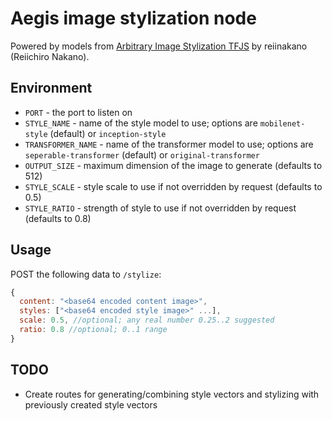 # Aegis image stylization node

Powered by models from [Arbitrary Image Stylization TFJS](https://github.com/reiinakano/arbitrary-image-stylization-tfjs) by reiinakano (Reiichiro Nakano).

## Environment
* `PORT` - the port to listen on
* `STYLE_NAME` - name of the style model to use; options are `mobilenet-style` (default) or `inception-style`
* `TRANSFORMER_NAME` - name of the transformer model to use; options are `seperable-transformer` (default) or `original-transformer`
* `OUTPUT_SIZE` - maximum dimension of the image to generate (defaults to 512)
* `STYLE_SCALE` - style scale to use if not overridden by request (defaults to 0.5)
* `STYLE_RATIO` - strength of style to use if not overridden by request (defaults to 0.8)

## Usage
POST the following data to `/stylize`:
```js
{
  content: "<base64 encoded content image>",
  styles: ["<base64 encoded style image>" ...],
  scale: 0.5, //optional; any real number 0.25..2 suggested
  ratio: 0.8 //optional; 0..1 range
}
```

## TODO
* Create routes for generating/combining style vectors and stylizing with previously created style vectors
